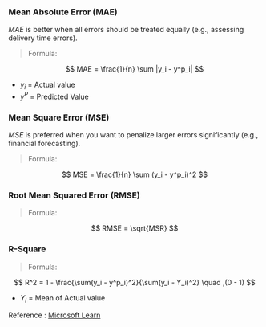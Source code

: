 ### Mean Absolute Error (MAE)
$MAE$ is better when all errors should be treated equally (e.g., assessing delivery time errors).

> Formula:

$$ MAE = \frac{1}{n} \sum |y_i - y^p_i| $$

 - $y_i$ = Actual value
 - $y^P$ = Predicted Value

### Mean Square Error (MSE)
$MSE$ is preferred when you want to penalize larger errors significantly (e.g., financial forecasting).
> Formula:

$$ MSE = \frac{1}{n} \sum (y_i - y^p_i)^2 $$

### Root Mean Squared Error (RMSE)
> Formula:

$$ RMSE = \sqrt{MSR} $$

### R-Square
> Formula:

$$ R^2 = 1 - \frac{\sum(y_i - y^p_i)^2}{\sum(y_i - Y_i)^2} \quad ,(0 - 1) $$

- $Y_i$ = Mean of Actual value


Reference : [Microsoft Learn](https://learn.microsoft.com/en-us/training/modules/fundamentals-machine-learning/4-regression)
